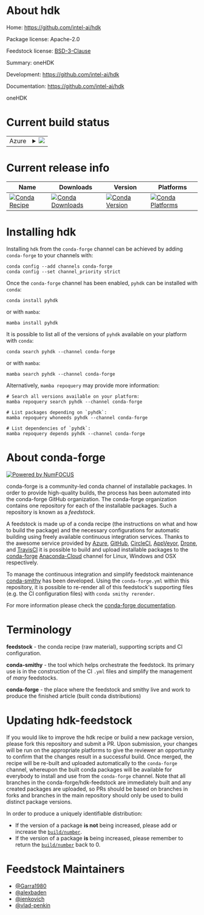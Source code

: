 About hdk
=========

Home: https://github.com/intel-ai/hdk

Package license: Apache-2.0

Feedstock license: [BSD-3-Clause](https://github.com/conda-forge/hdk-feedstock/blob/main/LICENSE.txt)

Summary: oneHDK

Development: https://github.com/intel-ai/hdk

Documentation: https://github.com/intel-ai/hdk

oneHDK


Current build status
====================


<table>
    
  <tr>
    <td>Azure</td>
    <td>
      <details>
        <summary>
          <a href="https://dev.azure.com/conda-forge/feedstock-builds/_build/latest?definitionId=17220&branchName=main">
            <img src="https://dev.azure.com/conda-forge/feedstock-builds/_apis/build/status/hdk-feedstock?branchName=main">
          </a>
        </summary>
        <table>
          <thead><tr><th>Variant</th><th>Status</th></tr></thead>
          <tbody><tr>
              <td>linux_64_c_compiler_version10cuda_compiler_versionNonecxx_compiler_version10numpy1.20python3.7.____cpython</td>
              <td>
                <a href="https://dev.azure.com/conda-forge/feedstock-builds/_build/latest?definitionId=17220&branchName=main">
                  <img src="https://dev.azure.com/conda-forge/feedstock-builds/_apis/build/status/hdk-feedstock?branchName=main&jobName=linux&configuration=linux_64_c_compiler_version10cuda_compiler_versionNonecxx_compiler_version10numpy1.20python3.7.____cpython" alt="variant">
                </a>
              </td>
            </tr><tr>
              <td>linux_64_c_compiler_version10cuda_compiler_versionNonecxx_compiler_version10numpy1.20python3.8.____cpython</td>
              <td>
                <a href="https://dev.azure.com/conda-forge/feedstock-builds/_build/latest?definitionId=17220&branchName=main">
                  <img src="https://dev.azure.com/conda-forge/feedstock-builds/_apis/build/status/hdk-feedstock?branchName=main&jobName=linux&configuration=linux_64_c_compiler_version10cuda_compiler_versionNonecxx_compiler_version10numpy1.20python3.8.____cpython" alt="variant">
                </a>
              </td>
            </tr><tr>
              <td>linux_64_c_compiler_version10cuda_compiler_versionNonecxx_compiler_version10numpy1.20python3.9.____cpython</td>
              <td>
                <a href="https://dev.azure.com/conda-forge/feedstock-builds/_build/latest?definitionId=17220&branchName=main">
                  <img src="https://dev.azure.com/conda-forge/feedstock-builds/_apis/build/status/hdk-feedstock?branchName=main&jobName=linux&configuration=linux_64_c_compiler_version10cuda_compiler_versionNonecxx_compiler_version10numpy1.20python3.9.____cpython" alt="variant">
                </a>
              </td>
            </tr><tr>
              <td>linux_64_c_compiler_version10cuda_compiler_versionNonecxx_compiler_version10numpy1.21python3.10.____cpython</td>
              <td>
                <a href="https://dev.azure.com/conda-forge/feedstock-builds/_build/latest?definitionId=17220&branchName=main">
                  <img src="https://dev.azure.com/conda-forge/feedstock-builds/_apis/build/status/hdk-feedstock?branchName=main&jobName=linux&configuration=linux_64_c_compiler_version10cuda_compiler_versionNonecxx_compiler_version10numpy1.21python3.10.____cpython" alt="variant">
                </a>
              </td>
            </tr><tr>
              <td>linux_64_c_compiler_version9cuda_compiler_version11.0cxx_compiler_version9numpy1.20python3.7.____cpython</td>
              <td>
                <a href="https://dev.azure.com/conda-forge/feedstock-builds/_build/latest?definitionId=17220&branchName=main">
                  <img src="https://dev.azure.com/conda-forge/feedstock-builds/_apis/build/status/hdk-feedstock?branchName=main&jobName=linux&configuration=linux_64_c_compiler_version9cuda_compiler_version11.0cxx_compiler_version9numpy1.20python3.7.____cpython" alt="variant">
                </a>
              </td>
            </tr><tr>
              <td>linux_64_c_compiler_version9cuda_compiler_version11.0cxx_compiler_version9numpy1.20python3.8.____cpython</td>
              <td>
                <a href="https://dev.azure.com/conda-forge/feedstock-builds/_build/latest?definitionId=17220&branchName=main">
                  <img src="https://dev.azure.com/conda-forge/feedstock-builds/_apis/build/status/hdk-feedstock?branchName=main&jobName=linux&configuration=linux_64_c_compiler_version9cuda_compiler_version11.0cxx_compiler_version9numpy1.20python3.8.____cpython" alt="variant">
                </a>
              </td>
            </tr><tr>
              <td>linux_64_c_compiler_version9cuda_compiler_version11.0cxx_compiler_version9numpy1.20python3.9.____cpython</td>
              <td>
                <a href="https://dev.azure.com/conda-forge/feedstock-builds/_build/latest?definitionId=17220&branchName=main">
                  <img src="https://dev.azure.com/conda-forge/feedstock-builds/_apis/build/status/hdk-feedstock?branchName=main&jobName=linux&configuration=linux_64_c_compiler_version9cuda_compiler_version11.0cxx_compiler_version9numpy1.20python3.9.____cpython" alt="variant">
                </a>
              </td>
            </tr><tr>
              <td>linux_64_c_compiler_version9cuda_compiler_version11.0cxx_compiler_version9numpy1.21python3.10.____cpython</td>
              <td>
                <a href="https://dev.azure.com/conda-forge/feedstock-builds/_build/latest?definitionId=17220&branchName=main">
                  <img src="https://dev.azure.com/conda-forge/feedstock-builds/_apis/build/status/hdk-feedstock?branchName=main&jobName=linux&configuration=linux_64_c_compiler_version9cuda_compiler_version11.0cxx_compiler_version9numpy1.21python3.10.____cpython" alt="variant">
                </a>
              </td>
            </tr>
          </tbody>
        </table>
      </details>
    </td>
  </tr>
</table>

Current release info
====================

| Name | Downloads | Version | Platforms |
| --- | --- | --- | --- |
| [![Conda Recipe](https://img.shields.io/badge/recipe-pyhdk-green.svg)](https://anaconda.org/conda-forge/pyhdk) | [![Conda Downloads](https://img.shields.io/conda/dn/conda-forge/pyhdk.svg)](https://anaconda.org/conda-forge/pyhdk) | [![Conda Version](https://img.shields.io/conda/vn/conda-forge/pyhdk.svg)](https://anaconda.org/conda-forge/pyhdk) | [![Conda Platforms](https://img.shields.io/conda/pn/conda-forge/pyhdk.svg)](https://anaconda.org/conda-forge/pyhdk) |

Installing hdk
==============

Installing `hdk` from the `conda-forge` channel can be achieved by adding `conda-forge` to your channels with:

```
conda config --add channels conda-forge
conda config --set channel_priority strict
```

Once the `conda-forge` channel has been enabled, `pyhdk` can be installed with `conda`:

```
conda install pyhdk
```

or with `mamba`:

```
mamba install pyhdk
```

It is possible to list all of the versions of `pyhdk` available on your platform with `conda`:

```
conda search pyhdk --channel conda-forge
```

or with `mamba`:

```
mamba search pyhdk --channel conda-forge
```

Alternatively, `mamba repoquery` may provide more information:

```
# Search all versions available on your platform:
mamba repoquery search pyhdk --channel conda-forge

# List packages depending on `pyhdk`:
mamba repoquery whoneeds pyhdk --channel conda-forge

# List dependencies of `pyhdk`:
mamba repoquery depends pyhdk --channel conda-forge
```


About conda-forge
=================

[![Powered by
NumFOCUS](https://img.shields.io/badge/powered%20by-NumFOCUS-orange.svg?style=flat&colorA=E1523D&colorB=007D8A)](https://numfocus.org)

conda-forge is a community-led conda channel of installable packages.
In order to provide high-quality builds, the process has been automated into the
conda-forge GitHub organization. The conda-forge organization contains one repository
for each of the installable packages. Such a repository is known as a *feedstock*.

A feedstock is made up of a conda recipe (the instructions on what and how to build
the package) and the necessary configurations for automatic building using freely
available continuous integration services. Thanks to the awesome service provided by
[Azure](https://azure.microsoft.com/en-us/services/devops/), [GitHub](https://github.com/),
[CircleCI](https://circleci.com/), [AppVeyor](https://www.appveyor.com/),
[Drone](https://cloud.drone.io/welcome), and [TravisCI](https://travis-ci.com/)
it is possible to build and upload installable packages to the
[conda-forge](https://anaconda.org/conda-forge) [Anaconda-Cloud](https://anaconda.org/)
channel for Linux, Windows and OSX respectively.

To manage the continuous integration and simplify feedstock maintenance
[conda-smithy](https://github.com/conda-forge/conda-smithy) has been developed.
Using the ``conda-forge.yml`` within this repository, it is possible to re-render all of
this feedstock's supporting files (e.g. the CI configuration files) with ``conda smithy rerender``.

For more information please check the [conda-forge documentation](https://conda-forge.org/docs/).

Terminology
===========

**feedstock** - the conda recipe (raw material), supporting scripts and CI configuration.

**conda-smithy** - the tool which helps orchestrate the feedstock.
                   Its primary use is in the construction of the CI ``.yml`` files
                   and simplify the management of *many* feedstocks.

**conda-forge** - the place where the feedstock and smithy live and work to
                  produce the finished article (built conda distributions)


Updating hdk-feedstock
======================

If you would like to improve the hdk recipe or build a new
package version, please fork this repository and submit a PR. Upon submission,
your changes will be run on the appropriate platforms to give the reviewer an
opportunity to confirm that the changes result in a successful build. Once
merged, the recipe will be re-built and uploaded automatically to the
`conda-forge` channel, whereupon the built conda packages will be available for
everybody to install and use from the `conda-forge` channel.
Note that all branches in the conda-forge/hdk-feedstock are
immediately built and any created packages are uploaded, so PRs should be based
on branches in forks and branches in the main repository should only be used to
build distinct package versions.

In order to produce a uniquely identifiable distribution:
 * If the version of a package **is not** being increased, please add or increase
   the [``build/number``](https://docs.conda.io/projects/conda-build/en/latest/resources/define-metadata.html#build-number-and-string).
 * If the version of a package **is** being increased, please remember to return
   the [``build/number``](https://docs.conda.io/projects/conda-build/en/latest/resources/define-metadata.html#build-number-and-string)
   back to 0.

Feedstock Maintainers
=====================

* [@Garra1980](https://github.com/Garra1980/)
* [@alexbaden](https://github.com/alexbaden/)
* [@ienkovich](https://github.com/ienkovich/)
* [@vlad-penkin](https://github.com/vlad-penkin/)


